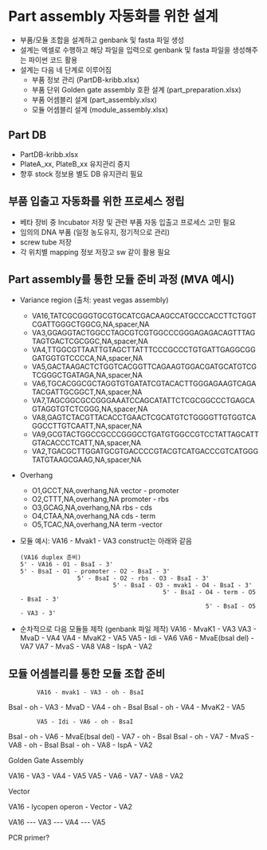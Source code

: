 # Part assembly 자동화를 위한 설계

- 부품/모듈 조합을 설계하고 genbank 및 fasta 파일 생성
- 설계는 엑셀로 수행하고 해당 파일을 입력으로 genbank 및 fasta 파일을 생성해주는 파이썬 코드 활용
- 설계는 다음 네 단계로 이루어짐
  - 부품 정보 관리 (PartDB-kribb.xlsx)
  - 부품 단위 Golden gate assembly 호환 설계 (part_preparation.xlsx)
  - 부품 어셈블리 설계 (part_assembly.xlsx)
  - 모듈 어셈블리 설계 (module_assembly.xlsx)

## Part DB
-   PartDB-kribb.xlsx
-   PlateA_xx, PlateB_xx 유지관리 중지
-   향후 stock 정보용 별도 DB 유지관리 필요 

## 부품 입출고 자동화를 위한 프로세스 정립

-   베타 장비 중 Incubator 저장 및 관련 부품 자동 입출고 프로세스 고민 필요
-   임의의 DNA 부품 (일정 농도유지, 정기적으로 관리)
-   screw tube 저장
-   각 위치별 mapping 정보 저장고 sw 같이 활용 필요


## Part assembly를 통한 모듈 준비 과정 (MVA 예시)

- Variance region (출처: yeast vegas assembly)
  - VA16,TATCGCGGGTGCGTGCATCGACAAGCCATGCCCACCTTCTGGTCGATTGGGCTGGCG,NA,spacer,NA
  - VA3,GGAGGTACTGGCCTAGCGTCGTGGCCCGGGAGAGACAGTTTAGTAGTGACTCGCGGC,NA,spacer,NA
  - VA4,TTGGCGTTAATTGTAGCTTATTTCCCGCCCTGTGATTGAGGCGGGATGGTGTCCCCA,NA,spacer,NA
  - VA5,GACTAAGACTCTGGTCACGGTTCAGAAGTGGACGATGCATGTCGTCGGGCTGATAGA,NA,spacer,NA
  - VA6,TGCACGGCGCTAGGTGTGATATCGTACACTTGGGAGAAGTCAGATACGATTGCGGCT,NA,spacer,NA
  - VA7,TAGCGGCGCCGGGAAATCCAGCATATTCTCGCGGCCCTGAGCAGTAGGTGTCTCGGG,NA,spacer,NA
  - VA8,GAGTCTACGTTACACCTGAACTCGCATGTCTGGGGTTGTGGTCAGGCCTTGTCAATT,NA,spacer,NA
  - VA9,GCGTACTGGCCGCCCGGGCCTGATGTGGCCGTCCTATTAGCATTGTACACCCTCATT,NA,spacer,NA
  - VA2,TGACGCTTGGATGCGTGACCCCGTACGTCATGACCCGTCATGGGTATGTAAGCGAAG,NA,spacer,NA

- Overhang 
  - O1,GCCT,NA,overhang,NA vector - promoter 
  - O2,CTTT,NA,overhang,NA promoter - rbs
  - O3,GCAG,NA,overhang,NA rbs - cds
  - O4,CTAA,NA,overhang,NA cds - term
  - O5,TCAC,NA,overhang,NA term -vector

- 모듈 예시: VA16 - Mvak1 - VA3  construct는 아래와 같음

      (VA16 duplex 준비)
      5' - VA16 - O1 - BsaI - 3' 
      5' - BsaI - O1 - promoter - O2 - BsaI - 3'
                      5' - BsaI - O2 - rbs - O3 - BsaI - 3'
                                5' - BsaI - O3 - mvak1 - O4 - BsaI - 3'
                                              5' - BsaI - O4 - term - O5 - BsaI - 3'
                                                          5' - BsaI - O5 - VA3 - 3'

- 순차적으로 다음 모듈들 제작 (genbank 파일 제작)
      VA16 - MvaK1 - VA3 
      VA3 - MvaD - VA4
      VA4 - MvaK2 - VA5
      VA5 - Idi - VA6
      VA6 - MvaE(bsaI del) - VA7
      VA7 - MvaS - VA8
      VA8 - IspA - VA2 

## 모듈 어셈블리를 통한 모듈 조합 준비

            VA16 - mvak1 - VA3 - oh - BsaI
BsaI - oh - VA3 - MvaD - VA4 - oh - BsaI
BsaI - oh - VA4 - MvaK2 - VA5 

            VA5 - Idi - VA6 - oh - BsaI
BsaI - oh - VA6 - MvaE(bsaI del) - VA7 - oh - BsaI
BsaI - oh - VA7 - MvaS - VA8 - oh - BsaI
BsaI - oh - VA8 - IspA - VA2

Golden Gate Assembly 

VA16 - VA3 - VA4 - VA5
VA5 - VA6 - VA7 - VA8 - VA2

Vector 

VA16 - lycopen operon - Vector - VA2

VA16 --- VA3 --- VA4 --- VA5 

PCR primer? 






